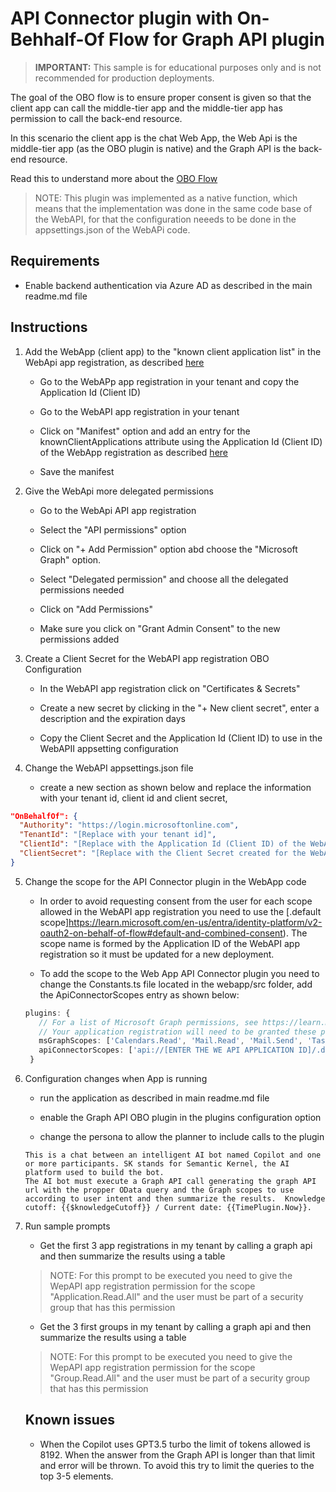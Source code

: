 ﻿# API Connector plugin with On-Behhalf-Of Flow for Graph API plugin

> **IMPORTANT:** This sample is for educational purposes only and is not recommended for production deployments.

The goal of the OBO flow is to ensure proper consent is given so that the client app can call the middle-tier app and the middle-tier app has permission to call the back-end resource. 

In this scenario the client app is the chat Web App, the Web Api  is the middle-tier app (as the OBO plugin is native) and the Graph API is the back-end resource.

Read this to understand more about the [OBO Flow](https://learn.microsoft.com/en-us/entra/identity-platform/v2-oauth2-on-behalf-of-flow#gaining-consent-for-the-middle-tier-application)

> NOTE: This plugin was implemented as a native function, which means that the implementation was done in the same code base of the WebAPI, for that the configuration neeeds to be done in the appsettings.json of the WebAPi code.  

## Requirements

- Enable backend authentication via Azure AD as described in the main readme.md file

## Instructions

1. Add the WebApp (client app) to the "known client application list" in the WebApi app registration, as described [here](https://learn.microsoft.com/en-us/entra/identity-platform/v2-oauth2-on-behalf-of-flow#gaining-consent-for-the-middle-tier-application)

   - Go to the WebAPp app registration in your tenant and copy the Application Id (Client ID)
   
   - Go to the WebAPI app registration in your tenant

   - Click on "Manifest" option and add an entry for the knownClientApplications attribute using the Application Id (Client ID) of the WebApp registration as described [here](https://learn.microsoft.com/en-us/entra/identity-platform/reference-app-manifest#knownclientapplications-attribute)

   - Save the manifest
 
2. Give the WebApi more delegated permissions

   -  Go to the WebApi API app registration 
   
   - Select the "API permissions" option 
   
   - Click on "+ Add Permission" option abd choose the "Microsoft Graph" option.
   
   - Select "Delegated permission" and choose all the delegated permissions needed 

   - Click on "Add Permissions"
   
   - Make sure you click on "Grant Admin Consent" to the new permissions added

3. Create a Client Secret for the WebAPI app registration OBO Configuration

   - In the WebAPI app registration click on "Certificates & Secrets"

   - Create a new secret by clicking in the "+ New client secret", enter a description and the expiration days

   - Copy the Client Secret and the Application Id (Client ID) to use in the WebAPII appsetting configuration

4. Change the WebAPI appsettings.json file 

   - create a new section as shown below and replace the information with your tenant id, client id and client secret,
  
  ```json
  "OnBehalfOf": {
    "Authority": "https://login.microsoftonline.com",
    "TenantId": "[Replace with your tenant id]",
    "ClientId": "[Replace with the Application Id (Client ID) of the WebAPI registration]",
    "ClientSecret": "[Replace with the Client Secret created for the WebAPI registration]"
  }
   ```   

5. Change the scope for the API Connector plugin in the WebApp code

   - In order to avoid requesting consent from the user for each scope allowed in the WebAPI app registration you need to use the [.default scope]https://learn.microsoft.com/en-us/entra/identity-platform/v2-oauth2-on-behalf-of-flow#default-and-combined-consent). The scope name is formed by the Application ID of the WebAPI app registration so it must be updated for a new deployment.

   - To add the scope to the Web App API Connector plugin you need to change the Constants.ts file located in the webapp/src folder, add the ApiConnectorScopes entry as shown below:

   ```typescript
   plugins: {
      // For a list of Microsoft Graph permissions, see https://learn.microsoft.com/en-us/graph/permissions-reference.
      // Your application registration will need to be granted these permissions in Azure Active Directory.
      msGraphScopes: ['Calendars.Read', 'Mail.Read', 'Mail.Send', 'Tasks.ReadWrite', 'User.Read'],
      apiConnectorScopes: ['api://[ENTER THE WE API APPLICATION ID]/.default'],
    }
   ```
   
6. Configuration changes when App is running 

   - run the application as described in main readme.md file 

   - enable the Graph API OBO plugin in the plugins configuration option

   - change the persona to allow the planner to include calls to the plugin

   ```text
   This is a chat between an intelligent AI bot named Copilot and one or more participants. SK stands for Semantic Kernel, the AI platform used to build the bot. 
   The AI bot must execute a Graph API call generating the graph API url with the propper OData query and the Graph scopes to use according to user intent and then summarize the results.  Knowledge cutoff: {{$knowledgeCutoff}} / Current date: {{TimePlugin.Now}}.
   ```

7. Run sample prompts

   - Get the first 3 app registrations in my tenant by calling a graph api and then summarize the results using a table 

   > NOTE: For this prompt to be executed you need to give the WepAPI app registration permission for the scope "Application.Read.All" and the user must be part of a security group that has this permission

   - Get the 3 first groups in my tenant by calling a graph api and then summarize the results using a table     

   > NOTE: For this prompt to be executed you need to give the WepAPI app registration permission for the scope "Group.Read.All" and the user must be part of a security group that has this permission


   ## Known issues

   - When the Copilot uses GPT3.5 turbo the limit of tokens allowed is 8192. When the answer from the Graph API is longer than that limit and error will be thrown. To avoid this try to limit the queries to the top 3-5 elements.
